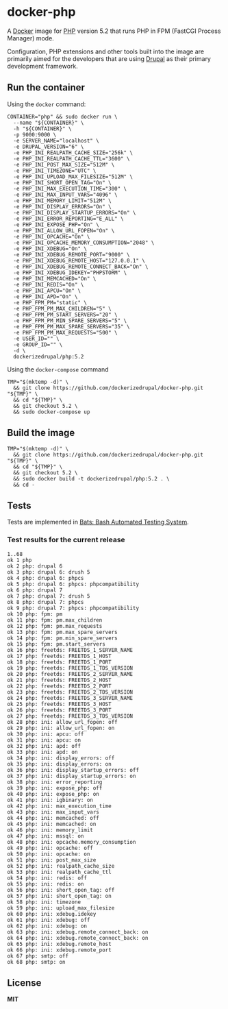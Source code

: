 # docker-php

A [Docker](https://docker.com/) image for [PHP](http://php.net/) version 5.2 that runs PHP in FPM (FastCGI Process Manager) mode.

Configuration, PHP extensions and other tools built into the image are primarily aimed for the developers that are using [Drupal](https://www.drupal.org/) as their primary development framework.

## Run the container

Using the `docker` command:

    CONTAINER="php" && sudo docker run \
      --name "${CONTAINER}" \
      -h "${CONTAINER}" \
      -p 9000:9000 \
      -e SERVER_NAME="localhost" \
      -e DRUPAL_VERSION="6" \
      -e PHP_INI_REALPATH_CACHE_SIZE="256k" \
      -e PHP_INI_REALPATH_CACHE_TTL="3600" \
      -e PHP_INI_POST_MAX_SIZE="512M" \
      -e PHP_INI_TIMEZONE="UTC" \
      -e PHP_INI_UPLOAD_MAX_FILESIZE="512M" \
      -e PHP_INI_SHORT_OPEN_TAG="On" \
      -e PHP_INI_MAX_EXECUTION_TIME="300" \
      -e PHP_INI_MAX_INPUT_VARS="4096" \
      -e PHP_INI_MEMORY_LIMIT="512M" \
      -e PHP_INI_DISPLAY_ERRORS="On" \
      -e PHP_INI_DISPLAY_STARTUP_ERRORS="On" \
      -e PHP_INI_ERROR_REPORTING="E_ALL" \
      -e PHP_INI_EXPOSE_PHP="On" \
      -e PHP_INI_ALLOW_URL_FOPEN="On" \
      -e PHP_INI_OPCACHE="On" \
      -e PHP_INI_OPCACHE_MEMORY_CONSUMPTION="2048" \
      -e PHP_INI_XDEBUG="On" \
      -e PHP_INI_XDEBUG_REMOTE_PORT="9000" \
      -e PHP_INI_XDEBUG_REMOTE_HOST="127.0.0.1" \
      -e PHP_INI_XDEBUG_REMOTE_CONNECT_BACK="On" \
      -e PHP_INI_XDEBUG_IDEKEY="PHPSTORM" \
      -e PHP_INI_MEMCACHED="On" \
      -e PHP_INI_REDIS="On" \
      -e PHP_INI_APCU="On" \
      -e PHP_INI_APD="On" \
      -e PHP_FPM_PM="static" \
      -e PHP_FPM_PM_MAX_CHILDREN="5" \
      -e PHP_FPM_PM_START_SERVERS="20" \
      -e PHP_FPM_PM_MIN_SPARE_SERVERS="5" \
      -e PHP_FPM_PM_MAX_SPARE_SERVERS="35" \
      -e PHP_FPM_PM_MAX_REQUESTS="500" \
      -e USER_ID="" \
      -e GROUP_ID="" \
      -d \
      dockerizedrupal/php:5.2
      
Using the `docker-compose` command

    TMP="$(mktemp -d)" \
      && git clone https://github.com/dockerizedrupal/docker-php.git "${TMP}" \
      && cd "${TMP}" \
      && git checkout 5.2 \
      && sudo docker-compose up

## Build the image

    TMP="$(mktemp -d)" \
      && git clone https://github.com/dockerizedrupal/docker-php.git "${TMP}" \
      && cd "${TMP}" \
      && git checkout 5.2 \
      && sudo docker build -t dockerizedrupal/php:5.2 . \
      && cd -

## Tests

Tests are implemented in [Bats: Bash Automated Testing System](https://github.com/sstephenson/bats).

### Test results for the current release

    1..68
    ok 1 php
    ok 2 php: drupal 6
    ok 3 php: drupal 6: drush 5
    ok 4 php: drupal 6: phpcs
    ok 5 php: drupal 6: phpcs: phpcompatibility
    ok 6 php: drupal 7
    ok 7 php: drupal 7: drush 5
    ok 8 php: drupal 7: phpcs
    ok 9 php: drupal 7: phpcs: phpcompatibility
    ok 10 php: fpm: pm
    ok 11 php: fpm: pm.max_children
    ok 12 php: fpm: pm.max_requests
    ok 13 php: fpm: pm.max_spare_servers
    ok 14 php: fpm: pm.min_spare_servers
    ok 15 php: fpm: pm.start_servers
    ok 16 php: freetds: FREETDS_1_SERVER_NAME
    ok 17 php: freetds: FREETDS_1_HOST
    ok 18 php: freetds: FREETDS_1_PORT
    ok 19 php: freetds: FREETDS_1_TDS_VERSION
    ok 20 php: freetds: FREETDS_2_SERVER_NAME
    ok 21 php: freetds: FREETDS_2_HOST
    ok 22 php: freetds: FREETDS_2_PORT
    ok 23 php: freetds: FREETDS_2_TDS_VERSION
    ok 24 php: freetds: FREETDS_3_SERVER_NAME
    ok 25 php: freetds: FREETDS_3_HOST
    ok 26 php: freetds: FREETDS_3_PORT
    ok 27 php: freetds: FREETDS_3_TDS_VERSION
    ok 28 php: ini: allow_url_fopen: off
    ok 29 php: ini: allow_url_fopen: on
    ok 30 php: ini: apcu: off
    ok 31 php: ini: apcu: on
    ok 32 php: ini: apd: off
    ok 33 php: ini: apd: on
    ok 34 php: ini: display_errors: off
    ok 35 php: ini: display_errors: on
    ok 36 php: ini: display_startup_errors: off
    ok 37 php: ini: display_startup_errors: on
    ok 38 php: ini: error_reporting
    ok 39 php: ini: expose_php: off
    ok 40 php: ini: expose_php: on
    ok 41 php: ini: igbinary: on
    ok 42 php: ini: max_execution_time
    ok 43 php: ini: max_input_vars
    ok 44 php: ini: memcached: off
    ok 45 php: ini: memcached: on
    ok 46 php: ini: memory_limit
    ok 47 php: ini: mssql: on
    ok 48 php: ini: opcache.memory_consumption
    ok 49 php: ini: opcache: off
    ok 50 php: ini: opcache: on
    ok 51 php: ini: post_max_size
    ok 52 php: ini: realpath_cache_size
    ok 53 php: ini: realpath_cache_ttl
    ok 54 php: ini: redis: off
    ok 55 php: ini: redis: on
    ok 56 php: ini: short_open_tag: off
    ok 57 php: ini: short_open_tag: on
    ok 58 php: ini: timezone
    ok 59 php: ini: upload_max_filesize
    ok 60 php: ini: xdebug.idekey
    ok 61 php: ini: xdebug: off
    ok 62 php: ini: xdebug: on
    ok 63 php: ini: xdebug.remote_connect_back: on
    ok 64 php: ini: xdebug.remote_connect_back: on
    ok 65 php: ini: xdebug.remote_host
    ok 66 php: ini: xdebug.remote_port
    ok 67 php: smtp: off
    ok 68 php: smtp: on

## License

**MIT**
